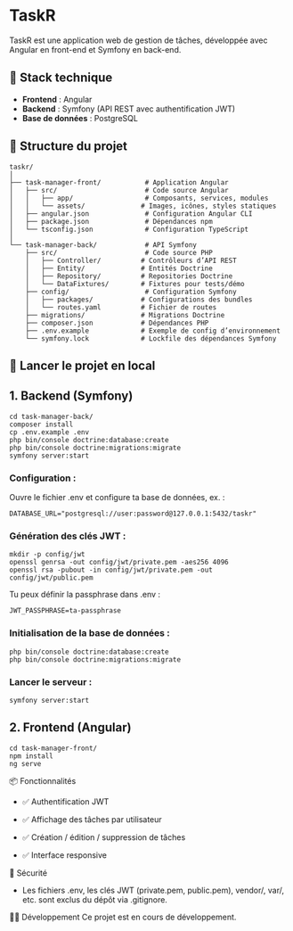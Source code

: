 # TaskR

TaskR est une application web de gestion de tâches, développée avec Angular en front-end et Symfony en back-end.

## 🔧 Stack technique

- **Frontend** : Angular
- **Backend** : Symfony (API REST avec authentification JWT)
- **Base de données** : PostgreSQL

## 📁 Structure du projet
```
taskr/
│
├── task-manager-front/           # Application Angular
│   ├── src/                      # Code source Angular
│   │   ├── app/                  # Composants, services, modules
│   │   └── assets/              # Images, icônes, styles statiques
│   ├── angular.json              # Configuration Angular CLI
│   ├── package.json              # Dépendances npm
│   └── tsconfig.json             # Configuration TypeScript
│
└── task-manager-back/            # API Symfony
    ├── src/                      # Code source PHP
    │   ├── Controller/          # Contrôleurs d’API REST
    │   ├── Entity/              # Entités Doctrine
    │   ├── Repository/          # Repositories Doctrine
    │   └── DataFixtures/        # Fixtures pour tests/démo
    ├── config/                   # Configuration Symfony
    │   ├── packages/            # Configurations des bundles
    │   └── routes.yaml          # Fichier de routes
    ├── migrations/              # Migrations Doctrine
    ├── composer.json            # Dépendances PHP
    ├── .env.example             # Exemple de config d’environnement
    └── symfony.lock             # Lockfile des dépendances Symfony

```

## 🚀 Lancer le projet en local

## 1. Backend (Symfony)
```
cd task-manager-back/
composer install
cp .env.example .env
php bin/console doctrine:database:create
php bin/console doctrine:migrations:migrate
symfony server:start
```

### Configuration :

Ouvre le fichier .env et configure ta base de données, ex. :
```
DATABASE_URL="postgresql://user:password@127.0.0.1:5432/taskr"
```

### Génération des clés JWT :
```
mkdir -p config/jwt
openssl genrsa -out config/jwt/private.pem -aes256 4096
openssl rsa -pubout -in config/jwt/private.pem -out config/jwt/public.pem
```

Tu peux définir la passphrase dans .env :

```
JWT_PASSPHRASE=ta-passphrase
```

### Initialisation de la base de données :

```
php bin/console doctrine:database:create
php bin/console doctrine:migrations:migrate
```

### Lancer le serveur : 

```
symfony server:start
```


## 2. Frontend (Angular)
```
cd task-manager-front/
npm install
ng serve
```


📦 Fonctionnalités

- ✅ Authentification JWT

- ✅ Affichage des tâches par utilisateur

- ✅ Création / édition / suppression de tâches

- ✅ Interface responsive

🔐 Sécurité

- Les fichiers .env, les clés JWT (private.pem, public.pem), vendor/, var/, etc. sont exclus du dépôt via .gitignore.

🧑‍💻 Développement
Ce projet est en cours de développement.

